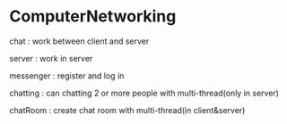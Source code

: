 # ComputerNetworking

chat : work between client and server

server : work in server

messenger : register and log in

chatting : can chatting 2 or more people with multi-thread(only in server)

chatRoom : create chat room with multi-thread(in client&server)
